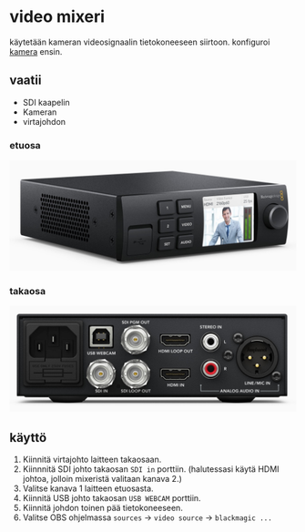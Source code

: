 # video mixeri
käytetään kameran videosignaalin tietokoneeseen siirtoon.
konfiguroi [kamera](../kamera/README.md) ensin.

## vaatii
* SDI kaapelin
* Kameran
* virtajohdon 

### etuosa
<p align="center">
  <img src="front.jpg">
</p>

### takaosa
<p align="center">
  <img src="back.jpg">
</p>

## käyttö
1. Kiinnitä virtajohto laitteen takaosaan.
2. Kiinnnitä SDI johto takaosan `SDI in` porttiin. (halutessasi käytä HDMI johtoa, jolloin mixeristä valitaan kanava 2.)
3. Valitse kanava 1 laitteen etuosasta.
4. Kiinnitä USB johto takaosan `USB WEBCAM` porttiin.
5. Kiinnitä johdon toinen pää tietokoneeseen.
6. Valitse OBS ohjelmassa `sources` -> `video source` -> `blackmagic ...`

